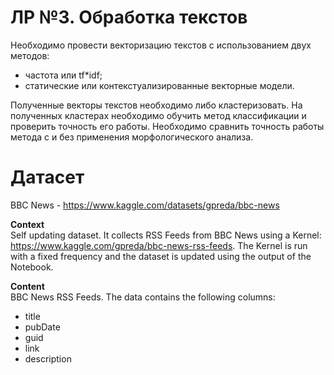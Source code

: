 # ЛР №3. Обработка текстов

Необходимо провести векторизацию текстов с использованием двух методов:
- частота или tf*idf;
- статические или контекстуализированные векторные модели.  
  
Полученные векторы текстов необходимо либо кластеризовать. На полученных кластерах необходимо обучить метод классификации и проверить точность его работы. Необходимо сравнить точность работы метода с и без применения морфологического анализа.

# Датасет
BBC News - https://www.kaggle.com/datasets/gpreda/bbc-news

**Context**  
Self updating dataset. It collects RSS Feeds from BBC News using a Kernel: https://www.kaggle.com/gpreda/bbc-news-rss-feeds. The Kernel is run with a fixed frequency and the dataset is updated using the output of the Notebook.

**Content**  
BBC News RSS Feeds. The data contains the following columns:
- title
- pubDate
- guid
- link
- description